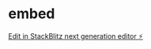 # embed

[Edit in StackBlitz next generation editor ⚡️](https://stackblitz.com/~/github.com/Mateusz-Kirmuc/embed)
